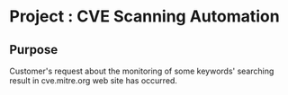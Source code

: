 # Project : CVE Scanning Automation
## Purpose
Customer's request about the monitoring of some keywords' searching result in cve.mitre.org web site has occurred.
